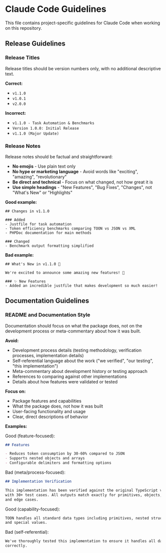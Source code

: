 # Claude Code Guidelines

This file contains project-specific guidelines for Claude Code when working on this repository.

## Release Guidelines

### Release Titles

Release titles should be version numbers only, with no additional descriptive text.

**Correct:**
- `v1.1.0`
- `v1.0.1`
- `v2.0.0`

**Incorrect:**
- `v1.1.0 - Task Automation & Benchmarks`
- `Version 1.0.0: Initial Release`
- `v1.1.0 (Major Update)`

### Release Notes

Release notes should be factual and straightforward:

- **No emojis** - Use plain text only
- **No hype or marketing language** - Avoid words like "exciting", "amazing", "revolutionary"
- **Be direct and technical** - Focus on what changed, not how great it is
- **Use simple headings** - "New Features", "Bug Fixes", "Changes", not "What's New" or "Highlights"

**Good example:**
```
## Changes in v1.1.0

### Added
- Justfile for task automation
- Token efficiency benchmarks comparing TOON vs JSON vs XML
- PHPDoc documentation for main methods

### Changed
- Benchmark output formatting simplified
```

**Bad example:**
```
## What's New in v1.1.0 🎉

We're excited to announce some amazing new features! 🚀

### ✨ New Features
- Added an incredible justfile that makes development so much easier!
```

## Documentation Guidelines

### README and Documentation Style

Documentation should focus on what the package does, not on the development process or meta-commentary about how it was built.

**Avoid:**
- Development process details (testing methodology, verification processes, implementation details)
- Self-referential language about the work ("we verified", "our testing", "this implementation")
- Meta-commentary about development history or testing approach
- References to comparing against other implementations
- Details about how features were validated or tested

**Focus on:**
- Package features and capabilities
- What the package does, not how it was built
- User-facing functionality and usage
- Clear, direct descriptions of behavior

**Examples:**

Good (feature-focused):
```markdown
## Features

- Reduces token consumption by 30-60% compared to JSON
- Supports nested objects and arrays
- Configurable delimiters and formatting options
```

Bad (meta/process-focused):
```markdown
## Implementation Verification

This implementation has been verified against the original TypeScript version
with 30+ test cases. All outputs match exactly for primitives, objects, arrays,
and edge cases.
```

Good (capability-focused):
```markdown
TOON handles all standard data types including primitives, nested structures,
and special values.
```

Bad (self-referential):
```markdown
We've thoroughly tested this implementation to ensure it handles all data types
correctly.
```
